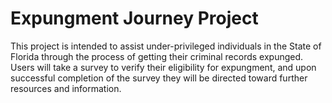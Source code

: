 # Expungment Journey Project

This project is intended to assist under-privileged individuals in the State of Florida through the process of getting their criminal records expunged. Users will take a survey to verify their eligibility for expungment, and upon successful completion of the survey they will be directed toward further resources and information. 